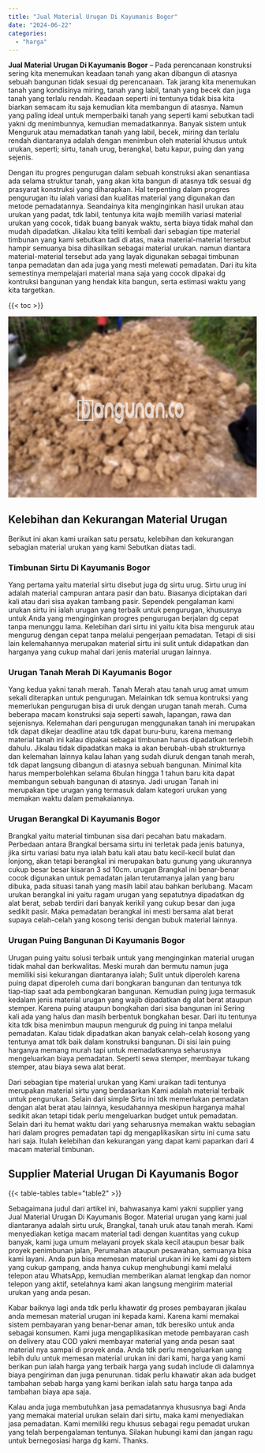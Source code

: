 ```yaml
---
title: "Jual Material Urugan Di Kayumanis Bogor"
date: "2024-06-22"
categories: 
  - "harga"
---
```


**Jual Material Urugan Di Kayumanis Bogor** – Pada perencanaan konstruksi sering kita menemukan keadaan tanah yang akan dibangun di atasnya sebuah bangunan tidak sesuai dg perencanaan. Tak jarang kita menemukan tanah yang kondisinya miring, tanah yang labil, tanah yang becek dan juga tanah yang terlalu rendah. Keadaan seperti ini tentunya tidak bisa kita biarkan semacam itu saja kemudian kita membangun di atasnya. Namun yang paling ideal untuk memperbaiki tanah yang seperti kami sebutkan tadi yakni dg menimbunnya, kemudian memadatkannya. Banyak sistem untuk Menguruk atau memadatkan tanah yang labil, becek, miring dan terlalu rendah diantaranya adalah dengan menimbun oleh material khusus untuk urukan, seperti; sirtu, tanah urug, berangkal, batu kapur, puing dan yang sejenis.

Dengan itu progres pengurugan dalam sebuah konstruksi akan senantiasa ada selama struktur tanah, yang akan kita bangun di atasnya tdk sesuai dg prasyarat konstruksi yang diharapkan. Hal terpenting dalam progres pengurugan itu ialah variasi dan kualitas material yang digunakan dan metode pemadatannya. Seandainya kita menginginkan hasil urukan atau urukan yang padat, tdk labil, tentunya kita wajib memilih variasi material urukan yang cocok, tidak buang banyak waktu, serta biaya tidak mahal dan mudah dipadatkan. Jikalau kita teliti kembali dari sebagian tipe material timbunan yang kami sebutkan tadi di atas, maka material-material tersebut hampir semuanya bisa dihasilkan sebagai material urukan. namun diantara material-material tersebut ada yang layak digunakan sebagai timbunan tanpa pemadatan dan ada juga yang mesti melewati pemadatan. Dari itu kita semestinya mempelajari material mana saja yang cocok dipakai dg kontruksi bangunan yang hendak kita bangun, serta estimasi waktu yang kita targetkan.

{{< toc >}}

![Jual Material Urugan Di Kayumanis Bogor](/images/jual-urugan-31.png)

## Kelebihan dan Kekurangan Material Urugan

Berikut ini akan kami uraikan satu persatu, kelebihan dan kekurangan sebagian material urukan yang kami Sebutkan diatas tadi.

### Timbunan Sirtu Di Kayumanis Bogor

Yang pertama yaitu material sirtu disebut juga dg sirtu urug. Sirtu urug ini adalah material campuran antara pasir dan batu. Biasanya diciptakan dari kali atau dari sisa ayakan tambang pasir. Sependek pengalaman kami urukan sirtu ini ialah urugan yang terbaik untuk pengurugan, khususnya untuk Anda yang menginginkan progres pengurugan berjalan dg cepat tanpa menunggu lama. Kelebihan dari sirtu ini yaitu kita bisa menguruk atau mengurug dengan cepat tanpa melalui pengerjaan pemadatan. Tetapi di sisi lain kelemahannya merupakan material sirtu ini sulit untuk didapatkan dan harganya yang cukup mahal dari jenis material urugan lainnya.

### Urugan Tanah Merah Di Kayumanis Bogor

Yang kedua yakni tanah merah. Tanah Merah atau tanah urug amat umum sekali diterapkan untuk pengurugan. Melainkan tdk semua kontruksi yang memerlukan pengurugan bisa di uruk dengan urugan tanah merah. Cuma beberapa macam konstruksi saja seperti sawah, lapangan, rawa dan sejenisnya. Kelemahan dari pengurugan menggunakan tanah ini merupakan tdk dapat dikejar deadline atau tdk dapat buru-buru, karena memang material tanah ini kalau dipakai sebagai timbunan harus dipadatkan terlebih dahulu. Jikalau tidak dipadatkan maka ia akan berubah-ubah strukturnya dan kelemahan lainnya kalau lahan yang sudah diuruk dengan tanah merah, tdk dapat langsung dibangun di atasnya sebuah bangunan. Minimal kita harus memperbolehkan selama 6bulan hingga 1 tahun baru kita dapat membangun sebuah bangunan di atasnya. Jadi urugan Tanah ini merupakan tipe urugan yang termasuk dalam kategori urukan yang memakan waktu dalam pemakaiannya.

### Urugan Berangkal Di Kayumanis Bogor

Brangkal yaitu material timbunan sisa dari pecahan batu makadam. Perbedaan antara Brangkal bersama sirtu ini terletak pada jenis batunya, jika sirtu variasi batu nya ialah batu kali atau batu kecil-kecil bulat dan lonjong, akan tetapi berangkal ini merupakan batu gunung yang ukurannya cukup besar besar kisaran 3 sd 10cm. urugan Brangkal ini benar-benar cocok digunakan untuk pemadatan jalan terutamanya jalan yang baru dibuka, pada situasi tanah yang masih labil atau bahkan berlubang. Macam urukan berangkal ini yaitu ragam urugan yang sepatutnya dipadatkan dg alat berat, sebab terdiri dari banyak kerikil yang cukup besar dan juga sedikit pasir. Maka pemadatan berangkal ini mesti bersama alat berat supaya celah-celah yang kosong terisi dengan bubuk material lainnya.

### Urugan Puing Bangunan Di Kayumanis Bogor

Urugan puing yaitu solusi terbaik untuk yang menginginkan material urugan tidak mahal dan berkwalitas. Meski murah dan bermutu namun juga memiliki sisi kekurangan diantaranya ialah; Sulit untuk diperoleh karena puing dapat diperoleh cuma dari bongkaran bangunan dan tentunya tdk tiap-tiap saat ada pembongkaran bangunan. Kemudian puing juga termasuk kedalam jenis material urugan yang wajib dipadatkan dg alat berat ataupun stemper. Karena puing ataupun bongkahan dari sisa bangunan ini Sering kali ada yang halus dan masih berbentuk bongkahan besar. Dari itu tentunya kita tdk bisa menimbun maupun menguruk dg puing ini tanpa melalui pemadatan. Kalau tidak dipadatkan akan banyak celah-celah kosong yang tentunya amat tdk baik dalam konstruksi bangunan. Di sisi lain puing harganya memang murah tapi untuk memadatkannya seharusnya mengeluarkan biaya pemadatan. Seperti sewa stemper, membayar tukang stemper, atau biaya sewa alat berat.

Dari sebagian tipe material urukan yang Kami uraikan tadi tentunya merupakan material sirtu yang berdasarkan Kami adalah material terbaik untuk pengurukan. Selain dari simple Sirtu ini tdk memerlukan pemadatan dengan alat berat atau lainnya, kesudahannya meskipun harganya mahal sedikit akan tetapi tidak perlu mengeluarkan budget untuk pemadatan. Selain dari itu hemat waktu dari yang seharusnya memakan waktu sebagian hari dalam progres pemadatan tapi dg mengaplikasikan sirtu ini cuma satu hari saja. Itulah kelebihan dan kekurangan yang dapat kami paparkan dari 4 macam material timbunan.

## Supplier Material Urugan Di Kayumanis Bogor

{{< table-tables table="table2" >}}

Sebagaimana judul dari artikel ini, bahwasanya kami yakni supplier yang Jual Material Urugan Di Kayumanis Bogor. Material urugan yang kami jual diantaranya adalah sirtu uruk, Brangkal, tanah uruk atau tanah merah. Kami menyediakan ketiga macam material tadi dengan kuantitas yang cukup banyak, kami juga umum melayani proyek skala kecil ataupun besar baik proyek penimbunan jalan, Perumahan ataupun pesawahan, semuanya bisa kami layani. Anda pun bisa memesan material urukan ini ke kami dg sistem yang cukup gampang, anda hanya cukup menghubungi kami melalui telepon atau WhatsApp, kemudian memberikan alamat lengkap dan nomor telepon yang aktif, setelahnya kami akan langsung mengirim material urukan yang anda pesan.

Kabar baiknya lagi anda tdk perlu khawatir dg proses pembayaran jikalau anda memesan material urugan ini kepada kami. Karena kami memakai sistem pembayaran yang benar-benar aman, tdk beresiko untuk anda sebagai konsumen. Kami juga mengaplikasikan metode pembayaran cash on delivery atau COD yakni membayar material yang anda pesan saat material nya sampai di proyek anda. Anda tdk perlu mengeluarkan uang lebih dulu untuk memesan material urukan ini dari kami, harga yang kami berikan pun ialah harga yang terbaik harga yang sudah include di dalamnya biaya pengiriman dan juga penurunan. tidak perlu khawatir akan ada budget tambahan sebab harga yang kami berikan ialah satu harga tanpa ada tambahan biaya apa saja.

Kalau anda juga membutuhkan jasa pemadatannya khususnya bagi Anda yang memakai material urukan selain dari sirtu, maka kami menyediakan jasa pemadatan. Kami memiliki regu khusus sebagai regu pemadat urukan yang telah berpengalaman tentunya. Silakan hubungi kami dan jangan ragu untuk bernegosiasi harga dg kami. Thanks.
